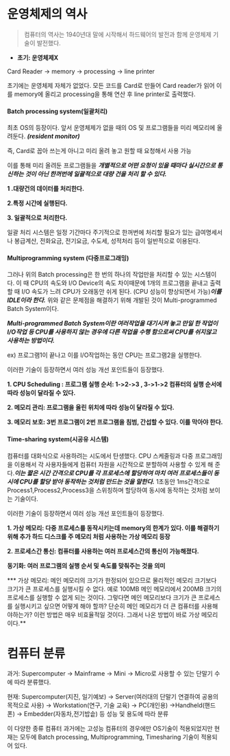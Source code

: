 # 운영체제의 역사

> 컴퓨터의 역사는 1940년대 말에 시작해서 하드웨어의 발전과 함께 운영체제 기술이 발전했다. 

- **초기: 운영체제X**

Card Reader -> memory -> processing -> line printer 

초기에는 운영체제 자체가 없었다. 모든 코드를 Card로 만들어 Card reader가 읽어 이를 memory에 올리고 processing을 통해 연산 후 line printer로 출력했다.

#### Batch processing system(일괄처리)

최초 OS의 등장이다. 앞서 운영체제가 없을 때의 OS 및 프로그램들을 미리 메모리에 올려둔다. ***(resident monitor)***

즉, Card로 꼽아 쓰는게 아니고 미리 올려 놓고 원할 때 요청해서 사용 가능

이를 통해 미리 올려둔 프로그램들을 ***개별적으로 어떤 요청이 있을 때마다 실시간으로 통신하는 것이 아닌 한꺼번에 일괄적으로 대량 건을 처리 할 수 있다.***

**1 .대량건의 데이터를 처리한다.**

**2.특정 시간에 실행된다.**

**3. 일괄적으로 처리한다.**

일괄 처리 시스템은 일정 기간마다 주기적으로 한꺼번에 처리할 필요가 있는 급여명세서나 봉급계산, 전화요금, 전기요금, 수도세, 성적처리 등이 일반적으로 이용된다.

#### Multiprogramming system (다중프로그래밍)

그러나 위의 Batch processing은 한 번의 하나의 작업만을 처리할 수 있는 시스템이다. 이 때 CPU의 속도와 I/O Device의 속도 차이때문에 1개의 프로그램을 끝내고 출력할 때 I/O 속도가 느려 CPU가 오래동안 쉬게 된다. (CPU 성능이 향상되면서 가능)***이를  IDLE이라 한다.***  위와 같은 문제점을 해결하기 위해 개발된 것이 Multi-programmed Batch System이다. 

***Multi-programmed Batch System이란 여러작업을 대기시켜 놓고 만일 한 작업이 I/O작업 등 CPU를 사용하지 않는 경우에 다른 작업을 수행 함으로써 CPU를 쉬지않고 사용하는 방법이다.***

ex) 프로그램1이 끝나고 이를 I/O작업하는 동안 CPU는 프로그램2을 실행한다.

이러한 기술이 등장하면서 여러 성능 개선 포인트들이 등장했다. 

**1. CPU Scheduling : 프로그램 실행 순서: 1->2->3  , 3->1->2  컴퓨터의 실행 순서에 따라 성능이 달라질 수 있다.**

**2. 메모리 관리: 프로그램을 올린 위치에 따라 성능이 달라질 수 있다.**

**3. 메모리 보호: 3번 프로그램이 2번 프로그램을 침범, 간섭할 수 있다. 이를 막아야 한다.**



 

#### Time-sharing system(시공유 시스템)

컴퓨터를 대화식으로 사용하려는 시도에서 탄생했다.  CPU 스케줄링과 다중 프로그래밍을 이용해서 각 사용자들에게 컴퓨터 자원을 시간적으로 분할하여 사용할 수 있게 해 준다.***이는 짧은 시간 간격으로 CPU를 각 프로세스에 할당하여 마치 여러 프로세스들이 동시에 CPU를 할당 받아 동작하는 것처럼 만드는 것을 말한다.*** 1초동안 1ms간격으로 Process1,Process2,Process3을 스위칭하며 할당하여 동시에 동작하는 것처럼 보이는 기술이다.

이러한 기술이 등장하면서 여러 성능 개선 포인트들이 등장했다. 

**1. 가상 메모리: 다중 프로세스를 동작시키는데 memory의 한계가 있다. 이를 해결하기 위해 추가 하드 디스크를 주 메모리 처럼 사용하는 가상 메모리 등장**

**2. 프로세스간 통신: 컴퓨터를 사용하는 여러 프로세스간의 통신이 가능해졌다.**

**동기화: 여러 프로그램의 실행 순서 및 속도를 맞춰주는 것을 의미**



*** 가상 메모리: 메인 메모리의 크기가 한정되어 있으므로 물리적인 메모리 크기보다 크기가 큰 프로세스를 실행시킬 수 없다. 예로 100MB 메인 메모리에서 200MB 크기의 프로세스를 실행할 수 없게 되는 것이다. 그렇다면 메인 메모리보다 크기가 큰 프로세스를 실행시키고 싶으면 어떻게 해야 할까? 단순히 메인 메모리가 더 큰 컴퓨터를 사용해야하는가? 이런 방법은 매우 비효율적일 것이다. 그래서 나온 방법이 바로 가상 메모리이다.**



# 컴퓨터 분류

과거: Supercomputer -> Mainframe -> Mini -> Micro로 사용할 수 있는 단말기 수에 따라 분류했다.

현재: Supercomputer(지진, 일기예보) -> Server(여러대의 단말기 연결하여 공용의 목적으로 사용) -> Workstation(연구, 기술 교육) -> PC(개인용) ->Handheld(핸드폰) -> Embedder(자동차,전기밥솥) 등 성능 및 용도에 따라 분류

이 다양한 종류 컴퓨터 과거에는 고성능 컴퓨터의 경우에만 OS기술이 적용되었지만 현재는 모두에 Batch processing, Multiprogramming, Timesharing 기술이 적용되어 있다.







